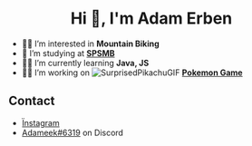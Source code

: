 <h1 align="center">Hi 👋, I'm Adam Erben</h1>

- 🚵‍♂️ I’m interested in **Mountain Biking**
- 🏫 I’m studying at [**SPSMB**](https://www.spsmb.cz/)
- 👨‍💻 I’m currently learning **Java, JS**
- 👨‍💻 I’m working on ![SurprisedPikachuGIF](https://user-images.githubusercontent.com/96595459/206917568-b7d723db-195e-4a8d-8474-4f9bbfec1856.gif)
 [**Pokemon Game**](https://github.com/Ad4meek/Pokemon-Game)

## Contact
 
- [Ïnstagram](https://www.instagram.com/ad4meek11/)
- [Adameek#6319](https://github.com/Ad4meek) on Discord
